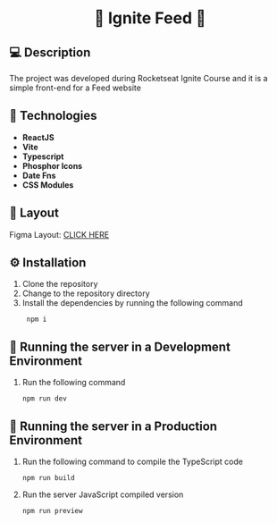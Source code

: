 <h1 align='center'>🔗 Ignite Feed 🔗</h1> 

## 💻 Description

The project was developed during Rocketseat Ignite Course and it is a simple front-end for a Feed website

## 📃 Technologies

- **ReactJS**
- **Vite**
- **Typescript**
- **Phosphor Icons**
- **Date Fns**
- **CSS Modules**

## 📜 Layout

Figma Layout: [CLICK HERE](https://www.figma.com/community/file/1113573231685349036)

## ⚙️ Installation
1. Clone the repository
1. Change to the repository directory
1. Install the dependencies by running the following command
   ```shell
    npm i
    ```
## 🚀 Running the server in a Development Environment

1. Run the following command
	```shell
	npm run dev
	```

## 🚀 Running the server in a Production Environment

1. Run the following command to compile the TypeScript code
	```shell
	npm run build
	```
2. Run the server JavaScript compiled version
   	```shell
	npm run preview
	```
